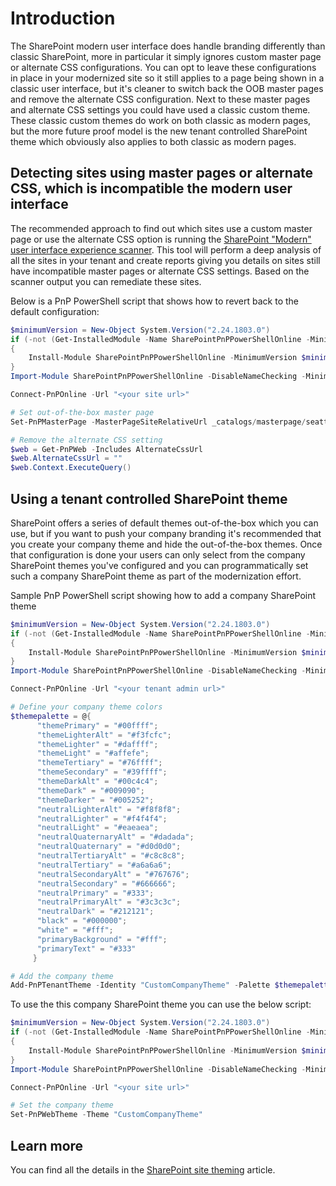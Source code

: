 # Introduction

The SharePoint modern user interface does handle branding differently than classic SharePoint, more in particular it simply ignores custom master page or alternate CSS configurations. You can opt to leave these configurations in place in your modernized site so it still applies to a page being shown in a classic user interface, but it's cleaner to switch back the OOB master pages and remove the alternate CSS configuration. Next to these master pages and alternate CSS settings you could have used a classic custom theme. These classic custom themes do work on both classic as modern pages, but the more future proof model is the new tenant controlled SharePoint theme which obviously also applies to both classic as modern pages.

## Detecting sites using master pages or alternate CSS, which is incompatible the modern user interface

The recommended approach to find out which sites use a custom master page or use the alternate CSS option is running the [SharePoint "Modern" user interface experience scanner](https://github.com/SharePoint/PnP-Tools/tree/master/Solutions/SharePoint.UIExperience.Scanner). This tool will perform a deep analysis of all the sites in your tenant and create reports giving you details on sites still have incompatible master pages or alternate CSS settings. Based on the scanner output you can remediate these sites.

Below is a PnP PowerShell script that shows how to revert back to the default configuration:

```PowerShell
$minimumVersion = New-Object System.Version("2.24.1803.0")
if (-not (Get-InstalledModule -Name SharePointPnPPowerShellOnline -MinimumVersion $minimumVersion -ErrorAction Ignore))
{
    Install-Module SharePointPnPPowerShellOnline -MinimumVersion $minimumVersion -Scope CurrentUser
}
Import-Module SharePointPnPPowerShellOnline -DisableNameChecking -MinimumVersion $minimumVersion

Connect-PnPOnline -Url "<your site url>"

# Set out-of-the-box master page
Set-PnPMasterPage -MasterPageSiteRelativeUrl _catalogs/masterpage/seattle.master -CustomMasterPageSiteRelativeUrl _catalogs/masterpage/seattle.master

# Remove the alternate CSS setting
$web = Get-PnPWeb -Includes AlternateCssUrl
$web.AlternateCssUrl = ""
$web.Context.ExecuteQuery()
```

## Using a tenant controlled SharePoint theme

SharePoint offers a series of default themes out-of-the-box which you can use, but if you want to push your company branding it's recommended that you create your company theme and hide the out-of-the-box themes. Once that configuration is done your users can only select from the company SharePoint themes you've configured and you can programmatically set such a company SharePoint theme as part of the modernization effort.

Sample PnP PowerShell script showing how to add a company SharePoint theme

```PowerShell
$minimumVersion = New-Object System.Version("2.24.1803.0")
if (-not (Get-InstalledModule -Name SharePointPnPPowerShellOnline -MinimumVersion $minimumVersion -ErrorAction Ignore))
{
    Install-Module SharePointPnPPowerShellOnline -MinimumVersion $minimumVersion -Scope CurrentUser
}
Import-Module SharePointPnPPowerShellOnline -DisableNameChecking -MinimumVersion $minimumVersion

Connect-PnPOnline -Url "<your tenant admin url>"

# Define your company theme colors
$themepalette = @{
      "themePrimary" = "#00ffff";
      "themeLighterAlt" = "#f3fcfc";
      "themeLighter" = "#daffff";
      "themeLight" = "#affefe";
      "themeTertiary" = "#76ffff";
      "themeSecondary" = "#39ffff";
      "themeDarkAlt" = "#00c4c4";
      "themeDark" = "#009090";
      "themeDarker" = "#005252";
      "neutralLighterAlt" = "#f8f8f8";
      "neutralLighter" = "#f4f4f4";
      "neutralLight" = "#eaeaea";
      "neutralQuaternaryAlt" = "#dadada";
      "neutralQuaternary" = "#d0d0d0";
      "neutralTertiaryAlt" = "#c8c8c8";
      "neutralTertiary" = "#a6a6a6";
      "neutralSecondaryAlt" = "#767676";
      "neutralSecondary" = "#666666";
      "neutralPrimary" = "#333";
      "neutralPrimaryAlt" = "#3c3c3c";
      "neutralDark" = "#212121";
      "black" = "#000000";
      "white" = "#fff";
      "primaryBackground" = "#fff";
      "primaryText" = "#333"
     }

# Add the company theme
Add-PnPTenantTheme -Identity "CustomCompanyTheme" -Palette $themepalette -IsInverted:$false
```

To use the this company SharePoint theme you can use the below script:

```PowerShell
$minimumVersion = New-Object System.Version("2.24.1803.0")
if (-not (Get-InstalledModule -Name SharePointPnPPowerShellOnline -MinimumVersion $minimumVersion -ErrorAction Ignore))
{
    Install-Module SharePointPnPPowerShellOnline -MinimumVersion $minimumVersion -Scope CurrentUser
}
Import-Module SharePointPnPPowerShellOnline -DisableNameChecking -MinimumVersion $minimumVersion

Connect-PnPOnline -Url "<your site url>"

# Set the company theme
Set-PnPWebTheme -Theme "CustomCompanyTheme"
```

## Learn more

You can find all the details in the [SharePoint site theming](https://docs.microsoft.com/en-us/sharepoint/dev/declarative-customization/site-theming/sharepoint-site-theming-overview) article.
